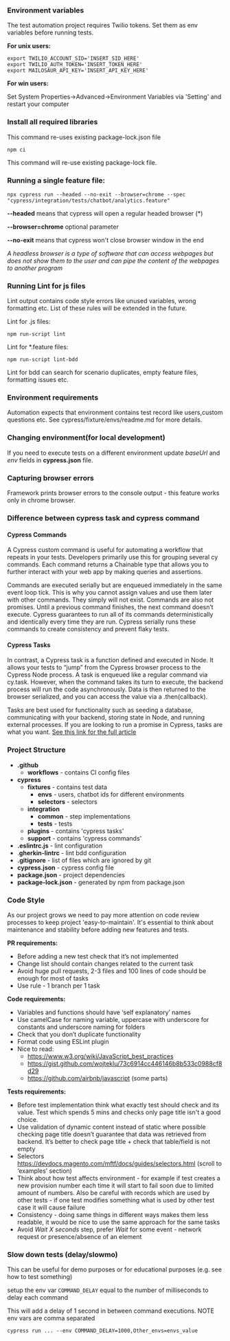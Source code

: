 ### Environment variables

The test automation project requires Twilio tokens. Set them as env variables before running tests.

**For unix users:**
```console
export TWILIO_ACCOUNT_SID='INSERT_SID_HERE'
export TWILIO_AUTH_TOKEN='INSERT_TOKEN_HERE'
export MAILOSAUR_API_KEY='INSERT_API_KEY_HERE'
```

**For win users:**

Set System Properties->Advanced->Environment Variables via 'Setting' and restart your computer

### Install all required libraries
This command re-uses existing package-lock.json file

```console
npm ci
```

This command will re-use existing package-lock file.

### Running a single feature file:

```console
npx cypress run --headed --no-exit --browser=chrome --spec "cypress/integration/tests/chatbot/analytics.feature"
```
**--headed** means that cypress will open a regular headed browser (*)

**--browser=chrome** optional parameter

**--no-exit** means that cypress won't close browser window in the end

_A headless browser is a type of software that can access webpages but does not show them to the user and can pipe 
the content of the webpages to another program_

### Running Lint for js files
Lint output contains code style errors like unused variables, wrong formatting etc. List of 
these rules will be extended in the future. 

Lint for  .js files:
```console
npm run-script lint
```

Lint for *.feature files:
```console
npm run-script lint-bdd
```
Lint for bdd can search for scenario duplicates, empty feature files, formatting issues etc.

### Environment requirements
Automation expects that environment contains test record like users,custom questions etc.
See cypress/fixture/envs/readme.md for more details.


### Changing environment(for local development)
If you need to execute tests on a different environment update _baseUrl_ and _env_ fields in **cypress.json** file.

### Capturing browser errors
Framework prints browser errors to the console output - this feature works only in chrome browser.

### Difference between cypress task and cypress command
#### Cypress Commands
A Cypress custom command is useful for automating a workflow that repeats in your tests. Developers primarily use this for grouping several cy commands. Each command returns a Chainable type that allows you to further interact with your web app by making queries and assertions.

Commands are executed serially but are enqueued immediately in the same event loop tick. This is why you cannot assign values and use them later with other commands. They simply will not exist.
Commands are also not promises. Until a previous command finishes, the next command doesn’t execute. Cypress guarantees to run all of its commands deterministically and identically every time they are run. Cypress serially runs these commands to create consistency and prevent flaky tests.

#### Cypress Tasks
In contrast, a Cypress task is a function defined and executed in Node. It allows your tests to “jump” from the Cypress browser process to the Cypress Node process. A task is enqueued like a regular command via cy.task. However, when the command takes its turn to execute, the backend process will run the code asynchronously. Data is then returned to the browser serialized, and you can access the value via a .then(callback).

Tasks are best used for functionality such as seeding a database, communicating with your backend, storing state in Node, and running external processes. If you are looking to run a promise in Cypress, tasks are what you want.
[See this link for the full article](https://spin.atomicobject.com/2021/07/30/cypress-tasks-vs-commands/#:~:text=Cypress%20Commands%20and%20Tasks,-Hopefully%2C%20now%20you&text=The%20key%20takeaways%20are%3A,assertions%2C%20go%20with%20a%20command)

### Project Structure
* **.github**
  * **workflows**                 - contains CI config files
* **cypress**
  * **fixtures**                  - contains test data  
    * **envs**                    - users, chatbot ids for different environments
    * **selectors**               - selectors
  * **integration**
    * **common**                  - step implementations
    * **tests**                   - tests
  * **plugins**                   - contains 'cypress tasks'
  * **support**                   - contains 'cypress commands'
* **.eslintrc.js**                - lint configuration
* .**gherkin-lintrc**             - lint bdd configuration
* **.gitignore**                  - list of files which are ignored by git
* **cypress.json**                - cypress config file
* **package.json**                - project dependencies
* **package-lock.json**           - generated by npm from package.json

### Code Style
As our project grows we need to pay more attention on code review processes to keep 
project 'easy-to-maintain'. It's essential to think about maintenance and stability before adding 
new features and tests.

**PR requirements:**

* Before adding a new test check that it’s not implemented
* Change list should contain changes related to the current task
* Avoid huge pull requests, 2-3 files and 100 lines of code should be enough for most of tasks
* Use rule - 1 branch per 1 task

**Code requirements:**

* Variables and functions should have ‘self explanatory’ names
* Use camelCase for naming variable, uppercase with underscore for constants and underscore naming for folders
* Check that you don’t duplicate functionality
* Format code using ESLint plugin
* Nice to read:
    * https://www.w3.org/wiki/JavaScript_best_practices
    * https://gist.github.com/wojteklu/73c6914cc446146b8b533c0988cf8d29
    * https://github.com/airbnb/javascript (some parts)
    
**Tests requirements:**

* Before test implementation think what exactly test should check and its value. Test which spends 5 mins and checks 
  only page title isn't a good choice.
* Use validation of dynamic content instead of static where possible checking page title doesn’t 
  guarantee that data was retrieved from backend. It’s better to check page title + check that table/field  is not empty
* Selectors
https://devdocs.magento.com/mftf/docs/guides/selectors.html (scroll to ‘examples’ section)
* Think about how test affects environment - for example if test creates a new provision number each time it will start 
  to fail soon due to limited amount of numbers. Also be careful with records which are used by other tests - if one 
  test modifies something what is used by other test case it will cause failure
* Consistency - doing same things in different ways makes them less readable, it would be nice to use the same approach 
  for the same tasks
* Avoid _Wait X seconds_ step, prefer _Wait_ for some event - network request or presence/absence of an element


### Slow down tests (delay/slowmo)
This can be useful for demo purposes or for educational purposes (e.g. see how to test something)

setup the env var `COMMAND_DELAY` equal to the number of milliseconds to delay each command

This will add a delay of 1 second in between command executions. NOTE env vars are comma separated
```console
cypress run ... --env COMMAND_DELAY=1000,Other_envs=envs_value
```
